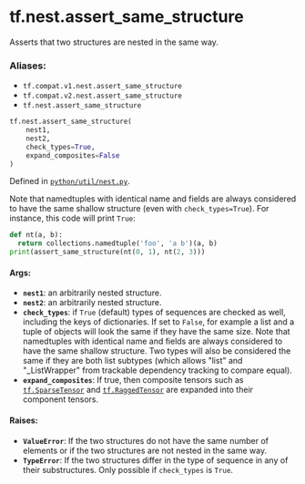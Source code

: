 <div itemscope itemtype="http://developers.google.com/ReferenceObject">
<meta itemprop="name" content="tf.nest.assert_same_structure" />
<meta itemprop="path" content="Stable" />
</div>

# tf.nest.assert_same_structure

Asserts that two structures are nested in the same way.

### Aliases:

* `tf.compat.v1.nest.assert_same_structure`
* `tf.compat.v2.nest.assert_same_structure`
* `tf.nest.assert_same_structure`

``` python
tf.nest.assert_same_structure(
    nest1,
    nest2,
    check_types=True,
    expand_composites=False
)
```



Defined in [`python/util/nest.py`](/code/stable/tensorflow/python/util/nest.py).

<!-- Placeholder for "Used in" -->

Note that namedtuples with identical name and fields are always considered
to have the same shallow structure (even with `check_types=True`).
For instance, this code will print `True`:

```python
def nt(a, b):
  return collections.namedtuple('foo', 'a b')(a, b)
print(assert_same_structure(nt(0, 1), nt(2, 3)))
```

#### Args:


* <b>`nest1`</b>: an arbitrarily nested structure.
* <b>`nest2`</b>: an arbitrarily nested structure.
* <b>`check_types`</b>: if `True` (default) types of sequences are checked as well,
    including the keys of dictionaries. If set to `False`, for example a
    list and a tuple of objects will look the same if they have the same
    size. Note that namedtuples with identical name and fields are always
    considered to have the same shallow structure. Two types will also be
    considered the same if they are both list subtypes (which allows "list"
    and "_ListWrapper" from trackable dependency tracking to compare
    equal).
* <b>`expand_composites`</b>: If true, then composite tensors such as <a href="../../tf/sparse/SparseTensor.md"><code>tf.SparseTensor</code></a>
    and <a href="../../tf/RaggedTensor.md"><code>tf.RaggedTensor</code></a> are expanded into their component tensors.


#### Raises:


* <b>`ValueError`</b>: If the two structures do not have the same number of elements or
  if the two structures are not nested in the same way.
* <b>`TypeError`</b>: If the two structures differ in the type of sequence in any of
  their substructures. Only possible if `check_types` is `True`.